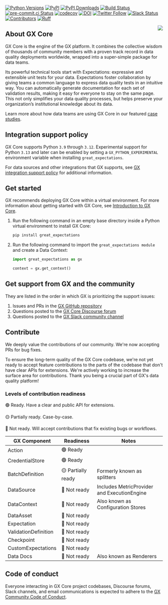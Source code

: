 [![Python Versions](https://img.shields.io/pypi/pyversions/great_expectations.svg)](https://pypi.python.org/pypi/great_expectations)
[![PyPI](https://img.shields.io/pypi/v/great_expectations)](https://pypi.org/project/great-expectations/#history)
[![PyPI Downloads](https://img.shields.io/pypi/dm/great-expectations)](https://pypistats.org/packages/great-expectations)
[![Build Status](https://img.shields.io/azure-devops/build/great-expectations/bedaf2c2-4c4a-4b37-87b0-3877190e71f5/1)](https://dev.azure.com/great-expectations/great_expectations/_build/latest?definitionId=1&branchName=develop)
[![pre-commit.ci Status](https://results.pre-commit.ci/badge/github/great-expectations/great_expectations/develop.svg)](https://results.pre-commit.ci/latest/github/great-expectations/great_expectations/develop)
[![codecov](https://codecov.io/gh/great-expectations/great_expectations/graph/badge.svg?token=rbHxgTxYTs)](https://codecov.io/gh/great-expectations/great_expectations)
[![DOI](https://zenodo.org/badge/DOI/10.5281/zenodo.5683574.svg)](https://doi.org/10.5281/zenodo.5683574)
[![Twitter Follow](https://img.shields.io/twitter/follow/expectgreatdata?style=social)](https://twitter.com/expectgreatdata)
[![Slack Status](https://img.shields.io/badge/slack-join_chat-white.svg?logo=slack&style=social)](https://greatexpectations.io/slack)
[![Contributors](https://img.shields.io/github/contributors/great-expectations/great_expectations)](https://github.com/great-expectations/great_expectations/graphs/contributors)
[![Ruff](https://img.shields.io/endpoint?url=https://raw.githubusercontent.com/charliermarsh/ruff/main/assets/badge/v1.json)](https://github.com/charliermarsh/ruff)

<!-- <<<Super-quickstart links go here>>> -->

<img align="right" src="./docs/docusaurus/static/img/gx-mark-160.png">

## About GX Core

GX Core is the engine of the GX platform. It combines the collective wisdom of thousands of community members with a proven track record in data quality deployments worldwide, wrapped into a super-simple package for data teams.

Its powerful technical tools start with Expectations: expressive and extensible unit tests for your data. Expectations foster collaboration by giving teams a common language to express data quality tests in an intuitive way. You can automatically generate documentation for each set of validation results, making it easy for everyone to stay on the same page. This not only simplifies your data quality processes, but helps preserve your organization’s institutional knowledge about its data.

Learn more about how data teams are using GX Core in our featured [case studies](https://greatexpectations.io/case-studies/).

## Integration support policy

GX Core supports Python `3.9` through `3.12`.
Experimental support for Python `3.13` and later can be enabled by setting a `GX_PYTHON_EXPERIMENTAL` environment variable when installing `great_expectations`.

For data sources and other integrations that GX supports, see [GX integration support policy](https://docs.greatexpectations.io/docs/application_integration_support) for additional information.

## Get started

GX recommends deploying GX Core within a virtual environment. For more information about getting started with GX Core, see [Introduction to GX Core](https://docs.greatexpectations.io/docs/core/introduction/).

1. Run the following command in an empty base directory inside a Python virtual environment to install GX Core:

	```bash title="Terminal input"
	pip install great_expectations
	```
2. Run the following command to import the `great_expectations module` and create a Data Context:

	```python
	import great_expectations as gx

	context = gx.get_context()
	```

## Get support from GX and the community

They are listed in the order in which GX is prioritizing the support issues:

1. Issues and PRs in the [GX GitHub repository](https://github.com/great-expectations)
2. Questions posted to the [GX Core Discourse forum](https://discourse.greatexpectations.io/c/oss-support/11)
3. Questions posted to the [GX Slack community channel](https://greatexpectationstalk.slack.com/archives/CUTCNHN82)

## Contribute
We deeply value the contributions of our community. We're now accepting PRs for bug fixes.

To ensure the long-term quality of the GX Core codebase, we're not yet ready to accept feature contributions to the parts of the codebase that don't have clear APIs for extensions. We're actively working to increase the surface area for contributions. Thank you being a crucial part of GX's data quality platform!

### Levels of contribution readiness
🟢 Ready. Have a clear and public API for extensions.

🟡 Partially ready. Case-by-case.

🔴 Not ready. Will accept contributions that fix existing bugs or workflows.

| GX Component         | Readiness          | Notes |
| -------------------- | ------------------ | ----- |
| Action               | 🟢 Ready           |       |
| CredentialStore      | 🟢 Ready           |       |
| BatchDefinition      | 🟡 Partially ready | Formerly known as splitters |
| DataSource           | 🔴 Not ready       | Includes MetricProvider and ExecutionEngine |
| DataContext          | 🔴 Not ready       | Also known as Configuration Stores |
| DataAsset            | 🔴 Not ready       |       |
| Expectation          | 🔴 Not ready       |       |
| ValidationDefinition | 🔴 Not ready       |       |
| Checkpoint           | 🔴 Not ready       |       |
| CustomExpectations   | 🔴 Not ready       |       |
| Data Docs            | 🔴 Not ready       | Also known as Renderers |


## Code of conduct
Everyone interacting in GX Core project codebases, Discourse forums, Slack channels, and email communications is expected to adhere to the [GX Community Code of Conduct](https://discourse.greatexpectations.io/t/gx-community-code-of-conduct/1199).
